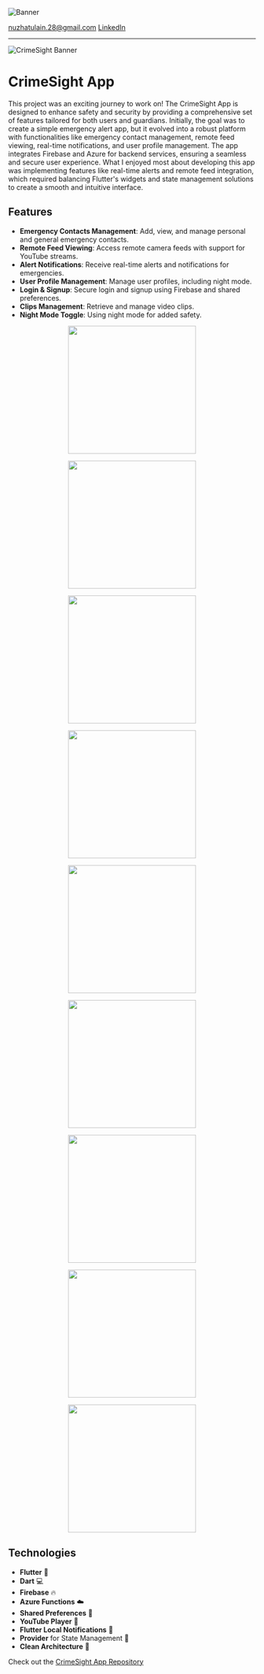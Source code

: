 ![Banner](https://github.com/user-attachments/assets/181e57a6-f3bc-4ba4-bdc4-c8532d85258d)

nuzhatulain.28@gmail.com
[LinkedIn](https://www.linkedin.com/in/nuzhat-ul-ain-12b3a4272/)

---

![CrimeSight Banner](https://github.com/user-attachments/assets/db1cb273-5411-4fa2-a99d-c8a164b78be0)

# CrimeSight App

This project was an exciting journey to work on! The CrimeSight App is designed to enhance safety and security by providing a comprehensive set of features tailored for both users and guardians. Initially, the goal was to create a simple emergency alert app, but it evolved into a robust platform with functionalities like emergency contact management, remote feed viewing, real-time notifications, and user profile management. The app integrates Firebase and Azure for backend services, ensuring a seamless and secure user experience. What I enjoyed most about developing this app was implementing features like real-time alerts and remote feed integration, which required balancing Flutter's widgets and state management solutions to create a smooth and intuitive interface.

## Features

- **Emergency Contacts Management**: Add, view, and manage personal and general emergency contacts.
- **Remote Feed Viewing**: Access remote camera feeds with support for YouTube streams.
- **Alert Notifications**: Receive real-time alerts and notifications for emergencies.
- **User Profile Management**: Manage user profiles, including night mode.
- **Login & Signup**: Secure login and signup using Firebase and shared preferences.
- **Clips Management**: Retrieve and manage video clips.
- **Night Mode Toggle**: Using night mode for added safety.

<p align="center">
  <img src="https://github.com/user-attachments/assets/538a56d7-5edd-47e9-b864-b6658b3f1d4b" width="260"/>
</p>
<p align="center">
  <img src="https://github.com/user-attachments/assets/3d24e0fb-dd49-44c9-8003-42a790fe0e61" width="260"/>
</p>
<p align="center">
  <img src="https://github.com/user-attachments/assets/50041832-6028-4c2a-9656-b8c7b97d77cf" width="260"/>
</p>
<p align="center">
  <img src="https://github.com/user-attachments/assets/10140a93-f4f8-4e56-bf1c-9eca6be5a9ea" width="260"/>
</p>
<p align="center">
  <img src="https://github.com/user-attachments/assets/bebffc83-3106-408f-b75c-b562f1099829" width="260"/>
</p>
<p align="center">
  <img src="https://github.com/user-attachments/assets/a2f011aa-84b1-4c91-87c8-97ddc8ece9d6" width="260"/>
</p>
<p align="center">
  <img src="https://github.com/user-attachments/assets/e0fd6bfa-4363-4794-8b54-c20f3b60b259" width="260"/>
</p>
<p align="center">
  <img src="https://github.com/user-attachments/assets/9c445b0a-69ae-441e-8972-a3fdd38efe62" width="260"/>
</p>
<p align="center">
  <img src="https://github.com/user-attachments/assets/9f133ebc-b28f-4ea8-9834-d3bb3c19f5df" width="260"/>
</p>

## Technologies

- **Flutter** 🦋
- **Dart** 💻
- **Firebase** 🔥
- **Azure Functions** ☁️
- **Shared Preferences** 💾
- **YouTube Player** 🎥
- **Flutter Local Notifications** 🔔
- **Provider** for State Management 🚀
- **Clean Architecture** 🔨

Check out the [CrimeSight App Repository](https://github.com/NuzhatUlAin/CrimeSight)
